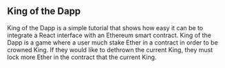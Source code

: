 ## King of the Dapp
King of the Dapp is a simple tutorial that shows how easy it can be to integrate a React interface with an Ethereum smart contract. King of the Dapp is a game where a user much stake Ether in a contract in order to be crowned King. If they would like to dethrown the current King, they must lock more Ether in the contract that the current King.